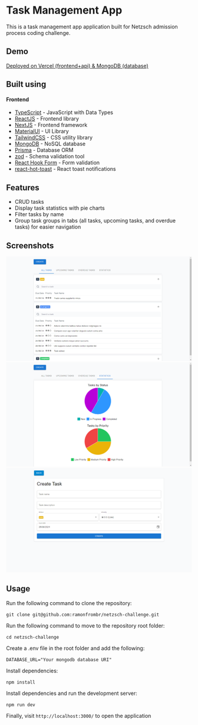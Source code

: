 # Task Management App

This is a task management app application built for Netzsch admission process coding challenge.

## Demo

[Deployed on Vercel (frontend+api) & MongoDB (database)](https://netzsch-challenge.vercel.app/)

## Built using

#### Frontend

- [TypeScript](https://www.typescriptlang.org/) - JavaScript with Data Types
- [ReactJS](https://react.dev/) - Frontend library
- [NextJS](https://nextjs.org/) - Frontend framework
- [MaterialUI](https://mui.com/) - UI Library
- [TailwindCSS](https://tailwindcss.com/) - CSS utility library
- [MongoDB](https://www.mongodb.com/) - NoSQL database
- [Prisma](https://www.prisma.io/) - Database ORM
- [zod](https://zod.dev/) - Schema validation tool
- [React Hook Form](https://react-hook-form.com/) - Form validation
- [react-hot-toast](https://react-hot-toast.com/) - React toast notifications

## Features

- CRUD tasks
- Display task statistics with pie charts
- Filter tasks by name
- Group task groups in tabs (all tasks, upcoming tasks, and overdue tasks) for easier navigation

## Screenshots

![Desktop-1](https://github.com/ramonfrombr/netzsch-challenge/blob/main/screenshots/image01.png)
![Desktop-2](https://github.com/ramonfrombr/netzsch-challenge/blob/main/screenshots/image02.png)
![Desktop-2](https://github.com/ramonfrombr/netzsch-challenge/blob/main/screenshots/image03.png)

## Usage

Run the following command to clone the repository:

```
git clone git@github.com:ramonfrombr/netzsch-challenge.git
```

Run the following command to move to the repository root folder:

```
cd netzsch-challenge
```

Create a .env file in the root folder and add the following:

```
DATABASE_URL="Your mongodb database URI"
```

Install dependencies:

```
npm install
```

Install dependencies and run the development server:

```
npm run dev
```

Finally, visit `http://localhost:3000/` to open the application
